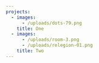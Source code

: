 ```yaml
---
projects:
  - images:
      - /uploads/dots-79.png
    title: One
  - images:
      - /uploads/room-3.png
      - /uploads/relegion-01.png
    title: Two
---
```


